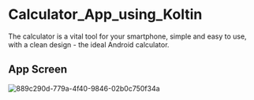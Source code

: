 # Calculator_App_using_Koltin

The calculator is a vital tool for your smartphone, simple and easy to use, with a clean design - the ideal Android calculator.

## App Screen
![889c290d-779a-4f40-9846-02b0c750f34a](https://github.com/sun01822/Calculator_App_using_Koltin/assets/75157104/52a278de-49de-4386-bfef-862b92a3e215)
